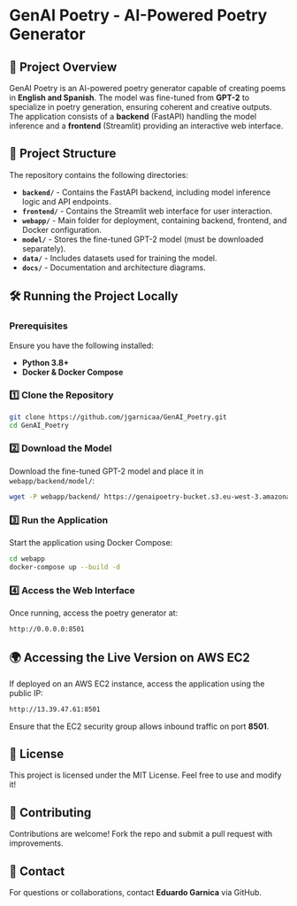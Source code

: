 # GenAI Poetry - AI-Powered Poetry Generator

## 📌 Project Overview
GenAI Poetry is an AI-powered poetry generator capable of creating poems in **English and Spanish**. The model was fine-tuned from **GPT-2** to specialize in poetry generation, ensuring coherent and creative outputs. The application consists of a **backend** (FastAPI) handling the model inference and a **frontend** (Streamlit) providing an interactive web interface.

## 🚀 Project Structure
The repository contains the following directories:

- **`backend/`** - Contains the FastAPI backend, including model inference logic and API endpoints.
- **`frontend/`** - Contains the Streamlit web interface for user interaction.
- **`webapp/`** - Main folder for deployment, containing backend, frontend, and Docker configuration.
- **`model/`** - Stores the fine-tuned GPT-2 model (must be downloaded separately).
- **`data/`** - Includes datasets used for training the model.
- **`docs/`** - Documentation and architecture diagrams.

## 🛠️ Running the Project Locally
### **Prerequisites**
Ensure you have the following installed:
- **Python 3.8+**
- **Docker & Docker Compose**

### **1️⃣ Clone the Repository**
```bash
git clone https://github.com/jgarnicaa/GenAI_Poetry.git
cd GenAI_Poetry
```

### **2️⃣ Download the Model**
Download the fine-tuned GPT-2 model and place it in `webapp/backend/model/`:
```bash
wget -P webapp/backend/ https://genaipoetry-bucket.s3.eu-west-3.amazonaws.com/model/
```

### **3️⃣ Run the Application**
Start the application using Docker Compose:
```bash
cd webapp
docker-compose up --build -d
```

### **4️⃣ Access the Web Interface**
Once running, access the poetry generator at:
```bash
http://0.0.0.0:8501
```

## 🌍 Accessing the Live Version on AWS EC2
If deployed on an AWS EC2 instance, access the application using the public IP:
```bash
http://13.39.47.61:8501
```

Ensure that the EC2 security group allows inbound traffic on port **8501**.

## 📜 License
This project is licensed under the MIT License. Feel free to use and modify it!

## 🤝 Contributing
Contributions are welcome! Fork the repo and submit a pull request with improvements.

## 📧 Contact
For questions or collaborations, contact **Eduardo Garnica** via GitHub.


